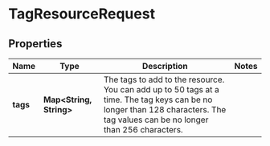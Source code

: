 

# TagResourceRequest


## Properties

| Name | Type | Description | Notes |
|------------ | ------------- | ------------- | -------------|
|**tags** | **Map&lt;String, String&gt;** | The tags to add to the resource. You can add up to 50 tags at a time. The tag keys can be no longer than 128 characters. The tag values can be no longer than 256 characters. |  |



